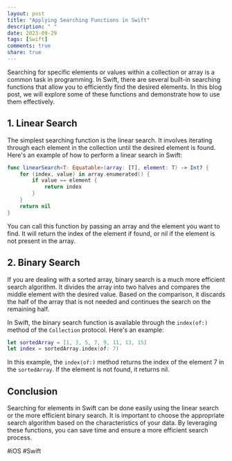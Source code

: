 ```yaml
---
layout: post
title: "Applying Searching Functions in Swift"
description: " "
date: 2023-09-29
tags: [Swift]
comments: true
share: true
---
```


Searching for specific elements or values within a collection or array is a common task in programming. In Swift, there are several built-in searching functions that allow you to efficiently find the desired elements. In this blog post, we will explore some of these functions and demonstrate how to use them effectively.

## 1. Linear Search

The simplest searching function is the linear search. It involves iterating through each element in the collection until the desired element is found. Here's an example of how to perform a linear search in Swift:

```swift
func linearSearch<T: Equatable>(array: [T], element: T) -> Int? {
    for (index, value) in array.enumerated() {
        if value == element {
            return index
        }
    }
    return nil
}
```
You can call this function by passing an array and the element you want to find. It will return the index of the element if found, or nil if the element is not present in the array.

## 2. Binary Search

If you are dealing with a sorted array, binary search is a much more efficient search algorithm. It divides the array into two halves and compares the middle element with the desired value. Based on the comparison, it discards the half of the array that is not needed and continues the search on the remaining half.

In Swift, the binary search function is available through the `index(of:)` method of the `Collection` protocol. Here's an example:

```swift
let sortedArray = [1, 3, 5, 7, 9, 11, 13, 15]
let index = sortedArray.index(of: 7)
```

In this example, the `index(of:)` method returns the index of the element 7 in the `sortedArray`. If the element is not found, it returns nil.

## Conclusion

Searching for elements in Swift can be done easily using the linear search or the more efficient binary search. It is important to choose the appropriate search algorithm based on the characteristics of your data. By leveraging these functions, you can save time and ensure a more efficient search process.

#iOS #Swift